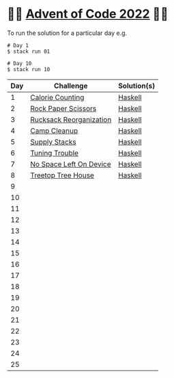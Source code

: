 # :christmas_tree::calendar: [Advent of Code 2022](https://adventofcode.com/2022) :calendar::christmas_tree:

To run the solution for a particular day e.g.
```
# Day 1
$ stack run 01

# Day 10
$ stack run 10
```

Day | Challenge | Solution(s)
--- | --- | ---
1 | [Calorie Counting](https://adventofcode.com/2022/day/1) | [Haskell](https://github.com/rssbrrw/aoc22/blob/main/days/01/Main.hs) |
2 | [Rock Paper Scissors](https://adventofcode.com/2022/day/2) | [Haskell](https://github.com/rssbrrw/aoc22/blob/main/days/02/Main.hs) |
3 | [Rucksack Reorganization](https://adventofcode.com/2022/day/3) | [Haskell](https://github.com/rssbrrw/aoc22/blob/main/days/03/Main.hs) |
4 | [Camp Cleanup](https://adventofcode.com/2022/day/4) | [Haskell](https://github.com/rssbrrw/aoc22/blob/main/days/04/Main.hs) |
5 | [Supply Stacks](https://adventofcode.com/2022/day/5) | [Haskell](https://github.com/rssbrrw/aoc22/blob/main/days/05/Main.hs) |
6 | [Tuning Trouble](https://adventofcode.com/2022/day/6) | [Haskell](https://github.com/rssbrrw/aoc22/blob/main/days/06/Main.hs) |
7 | [No Space Left On Device](https://adventofcode.com/2022/day/7) | [Haskell](https://github.com/rssbrrw/aoc22/blob/main/days/07/Main.hs) |
8 | [Treetop Tree House](https://adventofcode.com/2022/day/8) | [Haskell](https://github.com/rssbrrw/aoc22/blob/main/days/08/Main.hs) |
9 | | |
10 | | |
11 | | |
12 | | |
13 | | |
14 | | |
15 | | |
16 | | |
17 | | |
18 | | |
19 | | |
20 | | |
21 | | |
22 | | |
23 | | |
24 | | |
25 | | |
